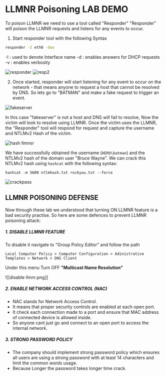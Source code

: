 # LLMNR Poisoning LAB DEMO 

To poison LLMNR we need to use a tool called "Responder"
"Responder" will poison the LLMNR requests and listens for any events to occur.

1. Start responder tool with the following Syntax
```bash
responder -I eth0 -dwv
```
-I : used to denote Interface name
-d : enables answers for DHCP requests
-v : enables verbosity

![responder](https://github.com/ab3lsec/ADAttackDefenseProject/assets/87868050/fceac1aa-f6b2-42bc-b15a-9cbafca0120a)
![resp2](https://github.com/ab3lsec/ADAttackDefenseProject/assets/87868050/4a5274ae-777d-4bf2-a237-579d6c299f7e)


2. Once started, responder will start listening for any event to occur on the network - that means anyone to request a host that cannot be resolved by DNS. So lets go to "BATMAN" and make a fake request to trigger an event.

![fakeserver](https://github.com/ab3lsec/ADAttackDefenseProject/assets/87868050/969894c7-c206-4d35-a064-594e67888e06)


In this case "fakeserver" is not a host and DNS will fail to resolve, Now the victim will look to resolve using LLMNR.
Once the victim uses the LLMNR, the "Responder" tool will respond for request and capture the username and NTLMv2 Hash of the victim.

![hash llmnsr](https://github.com/ab3lsec/ADAttackDefenseProject/assets/87868050/88290900-d3a1-47a3-8b07-a8c06005c39c)


We have successfully obtained the username (`HERO\batman`) and the NTLMv2 hash of the domain user "Bruce Wayne".
We can crack this NTLMv2 hash using `hashcat` with the following syntax:

```
hashcat -m 5600 ntlmhash.txt rockyou.txt --force
```

![crackpass](https://github.com/ab3lsec/ADAttackDefenseProject/assets/87868050/d0df7654-d875-450e-8086-6909babb282d)



## LLMNR POISONING DEFENSE

Now through these lab we understood that turning ON LLMNR feature is a bad security practise. 
So here are some defences to prevent LLMNR poisoning attack:

##### 1. DISABLE LLMNR FEATURE
To disable it navigate to "Group Policy Editor" and follow the path 

```
Local Computer Policy > Computer Configuration > Adinistrative Templates > Network > DNS Client
```

Under this menu Turn OFF **"Multicast Name Resolution"**

![[disable llmnr.png]]

##### 2. ENABLE NETWORK ACCESS CONTROL (NAC)
- NAC stands for Network Access Control. 
- It means that proper security controls are enabled at each open port. 
- It check each connection made to a port and ensure that MAC address of connected device is allowed inside.
- So anyone cant just go and connect to an open port to access the internal network.

##### 3. STRONG PASSWORD POLICY
- The company should implement strong password policy which ensures all users are using a strong password with at least 14 characters and limit the common words usage.
- Because Longer the password takes longer time crack.


